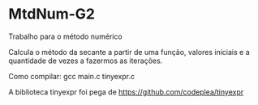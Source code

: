 # MtdNum-G2
Trabalho para o método numérico

Calcula o método da secante a partir de uma função, valores iniciais e a quantidade de vezes a fazermos as iterações.

Como compilar: gcc main.c tinyexpr.c

A biblioteca tinyexpr foi pega de https://github.com/codeplea/tinyexpr
